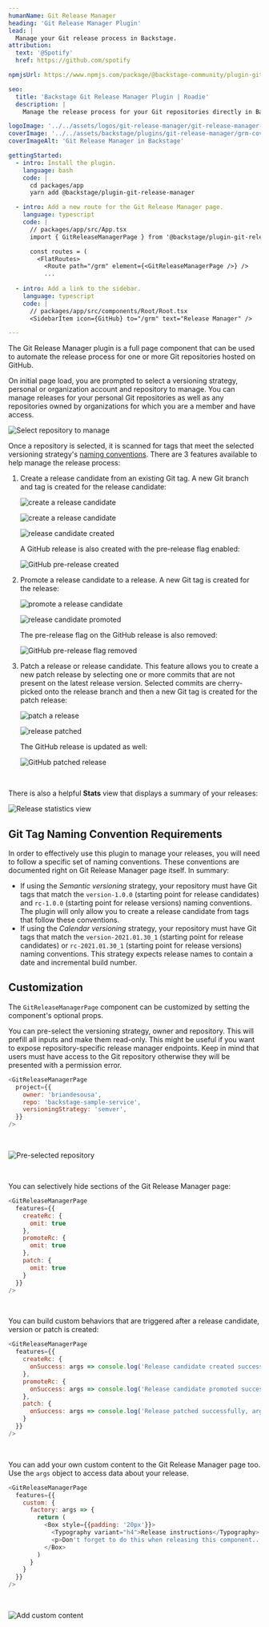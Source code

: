 ```yaml
---
humanName: Git Release Manager
heading: 'Git Release Manager Plugin'
lead: |
  Manage your Git release process in Backstage.
attribution:
  text: '@Spotify'
  href: https://github.com/spotify

npmjsUrl: https://www.npmjs.com/package/@backstage-community/plugin-git-release-manager

seo:
  title: 'Backstage Git Release Manager Plugin | Roadie'
  description: |
    Manage the release process for your Git repositories directly in Backstage, including integration with GitHub Releases.

logoImage: '../../assets/logos/git-release-manager/git-release-manager-logo.webp'
coverImage: '../../assets/backstage/plugins/git-release-manager/grm-cover-image.webp'
coverImageAlt: 'Git Release Manager in Backstage'

gettingStarted:
  - intro: Install the plugin.
    language: bash
    code: |
      cd packages/app
      yarn add @backstage/plugin-git-release-manager

  - intro: Add a new route for the Git Release Manager page.
    language: typescript
    code: |
      // packages/app/src/App.tsx
      import { GitReleaseManagerPage } from '@backstage/plugin-git-release-manager';

      const routes = (
        <FlatRoutes>
          <Route path="/grm" element={<GitReleaseManagerPage />} />
          ...
  
  - intro: Add a link to the sidebar.
    language: typescript
    code: |
      // packages/app/src/components/Root/Root.tsx
      <SidebarItem icon={GitHub} to="/grm" text="Release Manager" />

---
```


The Git Release Manager plugin is a full page component that can be used to automate the release process for one or more Git repositories hosted on GitHub.

On initial page load, you are prompted to select a versioning strategy, personal or organization account and repository to manage. You can manage releases for your personal Git repositories as well as any repositories owned by organizations for which you are a member and have access.

![Select repository to manage](../../assets/backstage/plugins/git-release-manager/grm-select-repo.webp)

Once a repository is selected, it is scanned for tags that meet the selected versioning strategy's [naming conventions](#git-tag-naming-convention-requirements). There are 3 features available to help manage the release process:

1. Create a release candidate from an existing Git tag. A new Git branch and tag is created for the release candidate:

    ![create a release candidate](../../assets/backstage/plugins/git-release-manager/grm-create-rc.webp)

    ![create a release candidate](../../assets/backstage/plugins/git-release-manager/grm-create-rc.webp)

    ![release candidate created](../../assets/backstage/plugins/git-release-manager/grm-create-rc-result.webp)

    A GitHub release is also created with the pre-release flag enabled:

    ![GitHub pre-release created](../../assets/backstage/plugins/git-release-manager/grm-github-pre-release.webp)

2. Promote a release candidate to a release. A new Git tag is created for the release:

    ![promote a release candidate](../../assets/backstage/plugins/git-release-manager/grm-create-rc.webp)

    ![release candidate promoted ](../../assets/backstage/plugins/git-release-manager/grm-create-rc-result.webp)

    The pre-release flag on the GitHub release is also removed:

    ![GitHub pre-release flag removed](../../assets/backstage/plugins/git-release-manager/grm-github-release.webp)

3. Patch a release or release candidate. This feature allows you to create a new patch release by selecting one or more commits that are not present on the latest release version. Selected commits are cherry-picked onto the release branch and then a new Git tag is created for the patch release:

    ![patch a release](../../assets/backstage/plugins/git-release-manager/grm-patch-release.webp)

    ![release patched](../../assets/backstage/plugins/git-release-manager/grm-patch-release-result.webp)

    The GitHub release is updated as well:

    ![GitHub patched release](../../assets/backstage/plugins/git-release-manager/grm-github-patched-release.webp)

<br/>

There is also a helpful **Stats** view that displays a summary of your releases:

![Release statistics view](../../assets/backstage/plugins/git-release-manager/grm-stats.webp)

## Git Tag Naming Convention Requirements

In order to effectively use this plugin to manage your releases, you will need to follow a specific set of naming conventions. These conventions are documented right on Git Release Manager page itself. In summary:

* If using the *Semantic versioning* strategy, your repository must have Git tags that match the `version-1.0.0` (starting point for release candidates) and `rc-1.0.0` (starting point for release versions) naming conventions. The plugin will only allow you to create a release candidate from tags that follow these conventions.
* If using the *Calendar versioning* strategy, your repository must have Git tags that match the `version-2021.01.30_1` (starting point for release candidates) or `rc-2021.01.30_1` (starting point for release versions) naming conventions. This strategy expects release names to contain a date and incremental build number.

## Customization

The `GitReleaseManagerPage` component can be customized by setting the component's optional props.

You can pre-select the versioning strategy, owner and repository. This will prefill all inputs and make them read-only. This might be useful if you want to expose repository-specific release manager endpoints. Keep in mind that users must have access to the Git repository otherwise they will be presented with a permission error.

```javascript
<GitReleaseManagerPage
  project={{
    owner: 'briandesousa',
    repo: 'backstage-sample-service',
    versioningStrategy: 'semver',
  }}
/>
```
<br/>

![Pre-selected repository](../../assets/backstage/plugins/git-release-manager/grm-customized-preset.webp)

<br/>

You can selectively hide sections of the Git Release Manager page:

```javascript
<GitReleaseManagerPage
  features={{
    createRc: {
      omit: true
    },
    promoteRc: {
      omit: true
    },
    patch: {
      omit: true
    }
  }} 
/>
```
<br />

You can build custom behaviors that are triggered after a release candidate, version or patch is created:

```javascript
<GitReleaseManagerPage
  features={{
    createRc: {
      onSuccess: args => console.log('Release candidate created successfully, args: ' + JSON.stringify(args, null, 2))
    },
    promoteRc: {
      onSuccess: args => console.log('Release candidate promoted successfully, args: ' + JSON.stringify(args, null, 2))
    },
    patch: {
      onSuccess: args => console.log('Release patched successfully, args: ' + JSON.stringify(args, null, 2))
    }
  }} 
/>
```
<br/>

You can add your own custom content to the Git Release Manager page too. Use the `args` object to access data about your release.

```javascript
<GitReleaseManagerPage
  features={{
    custom: {
      factory: args => {
        return (
          <Box style={{padding: '20px'}}>
            <Typography variant="h4">Release instructions</Typography>
            <p>Don't forget to do this when releasing this component...</p>
          </Box>
        )
      }
    }
  }}
/>
```

<br/>

![Add custom content](../../assets/backstage/plugins/git-release-manager/grm-customized-new-feature.webp)
